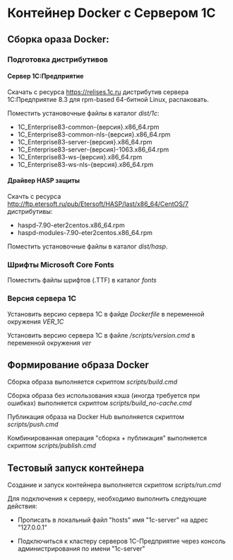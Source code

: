 # Контейнер Docker c Сервером 1С

## Сборка ораза Docker:

### Подготовка дистрибутивов

#### Cервер 1С:Предприятие

Скачать с ресурса https://relises.1c.ru дистрибутив сервера 1С:Предприятие 8.3 для rpm-based 64-битной Linux, распаковать.

Поместить установочные файлы в каталог _dist/1c_:
 - 1C_Enterprise83-common-{версия}.x86_64.rpm
 - 1C_Enterprise83-common-nls-{версия}.x86_64.rpm
 - 1C_Enterprise83-server-{версия}.x86_64.rpm
 - 1C_Enterprise83-server-{версия}-1063.x86_64.rpm
 - 1C_Enterprise83-ws-{версия}.x86_64.rpm
 - 1C_Enterprise83-ws-nls-{версия}.x86_64.rpm

#### Драйвер HASP защиты

Скачть с ресурса http://ftp.etersoft.ru/pub/Etersoft/HASP/last/x86_64/CentOS/7 дистрибутивы:
 - haspd-7.90-eter2centos.x86_64.rpm
 - haspd-modules-7.90-eter2centos.x86_64.rpm
 
Поместить установочные файлы в каталог _dist/hasp_.

### Шрифты Microsoft Core Fonts

Поместить файлы шрифтов (.TTF) в каталог _fonts_

### Версия сервера 1С

Установить версию сервера 1С в файде _Dockerfile_ в переменной окружения _VER_1C_ 

Установить версию сервера 1С в файле _/scripts/version.cmd_ в переменной окружения _ver_

## Формирование образа Docker

Сборка образа выполняется скриптом _scripts/build.cmd_

Сборка образа без использования кэша (иногда требуется при ошибках) выполняется скриптом _scripts/build_no-cache.cmd_

Публикация образа на Docker Hub выполняется скриптом _scripts/push.cmd_

Комбинированная операция "сборка + публикация" выполняется скриптом _scripts/publish.cmd_ 

## Тестовый запуск контейнера

Создание и запуск контейнера выполняется скриптом _scripts/run.cmd_

Для подключения к серверу, необходимо выполнить следующие действия:

- Прописать в локальный файл "hosts" имя "1c-server" на адрес "127.0.0.1"

- Подключиться к кластеру серверов 1С-Предприятие через консоль администрирования по имени "1c-server"

